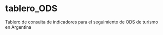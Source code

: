 # tablero_ODS
Tablero de consulta de indicadores para el seguimiento de ODS de turismo en Argentina
